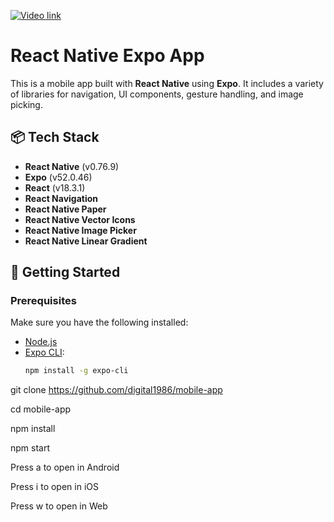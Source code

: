 [![Video link](https://www.ingeniumweb.com/in/images/how-to-create-a-mobile-app-interface-design/4916.png)](https://youtu.be/okodJW8DCiI)


# React Native Expo App

This is a mobile app built with **React Native** using **Expo**. It includes a variety of libraries for navigation, UI components, gesture handling, and image picking.

## 📦 Tech Stack

- **React Native** (v0.76.9)
- **Expo** (v52.0.46)
- **React** (v18.3.1)
- **React Navigation**
- **React Native Paper**
- **React Native Vector Icons**
- **React Native Image Picker**
- **React Native Linear Gradient**

## 🚀 Getting Started

### Prerequisites

Make sure you have the following installed:

- [Node.js](https://nodejs.org/)
- [Expo CLI](https://docs.expo.dev/get-started/installation/):  
  ```bash
  npm install -g expo-cli

git clone https://github.com/digital1986/mobile-app

cd mobile-app

npm install

npm start

Press a to open in Android

Press i to open in iOS

Press w to open in Web
